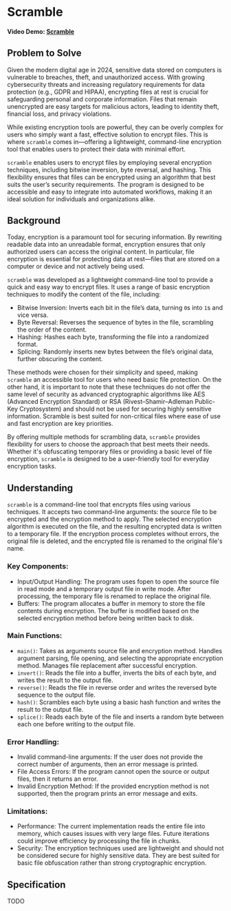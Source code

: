 # Scramble

#### Video Demo:  [Scramble](https://youtu.be/KNZfhI4DNzo)

## Problem to Solve

Given the modern digital age in 2024, sensitive data stored on computers is vulnerable to breaches, theft, and unauthorized access. With growing cybersecurity threats and increasing regulatory requirements for data protection (e.g., GDPR and HIPAA), encrypting files at rest is crucial for safeguarding personal and corporate information. Files that remain unencrypted are easy targets for malicious actors, leading to identity theft, financial loss, and privacy violations.

While existing encryption tools are powerful, they can be overly complex for users who simply want a fast, effective solution to encrypt files. This is where `scramble` comes in—offering a lightweight, command-line encryption tool that enables users to protect their data with minimal effort.

`scramble` enables users to encrypt files by employing several encryption techniques, including bitwise inversion, byte reversal, and hashing. This flexibility ensures that files can be encrypted using an algorithm that best suits the user’s security requirements. The program is designed to be accessible and easy to integrate into automated workflows, making it an ideal solution for individuals and organizations alike.

## Background

Today, encryption is a paramount tool for securing information. By rewriting readable data into an unreadable format, encryption ensures that only authorized users can access the original content. In particular, file encryption is essential for protecting data at rest—files that are stored on a computer or device and not actively being used.

`scramble` was developed as a lightweight command-line tool to provide a quick and easy way to encrypt files. It uses a range of basic encryption techniques to modify the content of the file, including:
* Bitwise Inversion: Inverts each bit in the file’s data, turning `0`s into `1`s and vice versa.
* Byte Reversal: Reverses the sequence of bytes in the file, scrambling the order of the content.
* Hashing: Hashes each byte, transforming the file into a randomized format.
* Splicing: Randomly inserts new bytes between the file’s original data, further obscuring the content.

These methods were chosen for their simplicity and speed, making `scramble` an accessible tool for users who need basic file protection. On the other hand, it is important to note that these techniques do not offer the same level of security as advanced cryptographic algorithms like AES (Advanced Encryption Standard) or RSA (Rivest–Shamir–Adleman Public-Key Cryptosystem) and should not be used for securing highly sensitive information. Scramble is best suited for non-critical files where ease of use and fast encryption are key priorities.

By offering multiple methods for scrambling data, `scramble` provides flexibility for users to choose the approach that best meets their needs. Whether it's obfuscating temporary files or providing a basic level of file encryption, `scramble` is designed to be a user-friendly tool for everyday encryption tasks.

## Understanding

`scramble` is a command-line tool that encrypts files using various techniques. It accepts two command-line arguments: the source file to be encrypted and the encryption method to apply. The selected encryption algorithm is executed on the file, and the resulting encrypted data is written to a temporary file. If the encryption process completes without errors, the original file is deleted, and the encrypted file is renamed to the original file's name.

### Key Components:
* Input/Output Handling: The program uses fopen to open the source file in read mode and a temporary output file in write mode. After processing, the temporary file is renamed to    replace the original file.
* Buffers: The program allocates a buffer in memory to store the file contents during encryption. The buffer is modified based on the selected encryption method before being         written back to disk.

### Main Functions:
* `main()`: Takes as arguments source file and encryption method. Handles argument parsing, file opening, and selecting the appropriate encryption method. Manages file replacement after successful encryption.
* `invert()`: Reads the file into a buffer, inverts the bits of each byte, and writes the result to the output file.
* `reverse()`: Reads the file in reverse order and writes the reversed byte sequence to the output file.
* `hash()`: Scrambles each byte using a basic hash function and writes the result to the output file.
* `splice()`: Reads each byte of the file and inserts a random byte between each one before writing to the output file.

### Error Handling:
* Invalid command-line arguments: If the user does not provide the correct number of arguments, then an error message is printed.
* File Access Errors: If the program cannot open the source or output files, then it returns an error.
* Invalid Encryption Method: If the provided encryption method is not supported, then the program prints an error message and exits.

### Limitations:
* Performance: The current implementation reads the entire file into memory, which causes issues with very large files. Future iterations could improve efficiency by processing the file in chunks.
* Security: The encryption techniques used are lightweight and should not be considered secure for highly sensitive data. They are best suited for basic file obfuscation rather than strong cryptographic encryption.

## Specification

TODO
